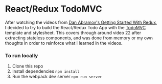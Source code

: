 # React/Redux TodoMVC
After watching the videos from [Dan Abramov's Getting Started With Redux](https://egghead.io/courses/getting-started-with-redux), I decided to try to build the React/Redux Todo App with the [TodoMVC](http://todomvc.com/) template and stylesheet. This covers through around video 22 after extracting stateless components, and was done from memory or my own thoughts in order to reinforce what I learned in the videos.

### To run locally
1. Clone this repo
2. Install dependencies `npm install`
3. Run the webpack dev server `npm run server`
